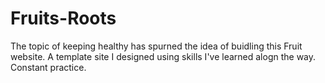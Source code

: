 # Fruits-Roots

The topic of keeping healthy has spurned the idea of buidling this Fruit website.
A template site I designed using skills I've learned alogn the way.
Constant practice.
